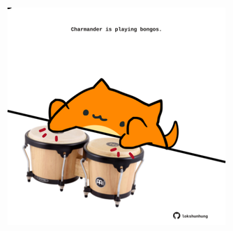 <!-- built at 05/12/2021, 11:01:40 UTC -->
<p align="center">
  <img width="500" height="500" src="./ReadmeImage.svg">
</p>
